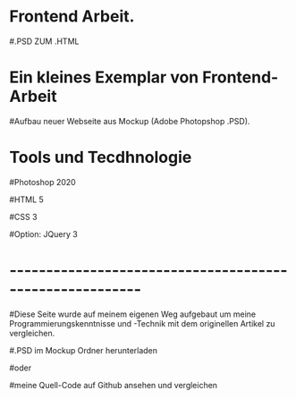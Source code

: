 # Frontend Arbeit.
#.PSD ZUM .HTML

# Ein kleines Exemplar von Frontend-Arbeit
#Aufbau neuer Webseite aus Mockup (Adobe Photopshop .PSD).

# Tools und Tecdhnologie

#Photoshop 2020

#HTML 5

#CSS 3

#Option: JQuery 3


# --------------------------------------------------------
#Diese Seite wurde auf meinem eigenen Weg aufgebaut um meine Programmierungskenntnisse und -Technik mit dem originellen Artikel zu vergleichen.

#.PSD im Mockup Ordner herunterladen

#oder

#meine Quell-Code auf Github ansehen und vergleichen

